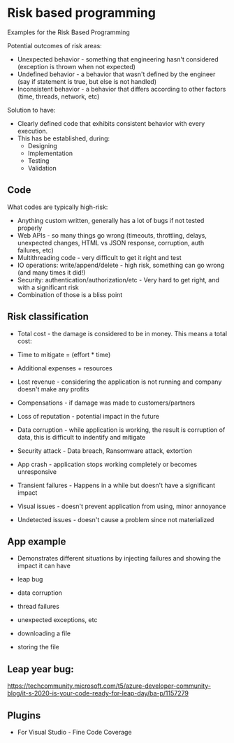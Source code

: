 # Risk based programming

Examples for the Risk Based Programming

Potential outcomes of risk areas:
- Unexpected behavior - something that engineering hasn't considered (exception is thrown when not expected)
- Undefined behavior - a behavior that wasn't defined by the engineer (say if statement is true, but else is not handled)
- Inconsistent behavior - a behavior that differs according to other factors (time, threads, network, etc)

Solution to have:
- Clearly defined code that exhibits consistent behavior with every execution.
- This has be established, during:
    - Designing
    - Implementation
    - Testing
    - Validation

## Code

What codes are typically high-risk:
- Anything custom written, generally has a lot of bugs if not tested properly
- Web APIs - so many things go wrong (timeouts, throttling, delays, unexpected changes, HTML vs JSON response, corruption, auth failures, etc)
- Multithreading code - very difficult to get it right and test
- IO operations: write/append/delete - high risk, something can go wrong (and many times it did!)
- Security: authentication/authorization/etc - Very hard to get right, and with a significant risk
- Combination of those is a bliss point

## Risk classification

- Total cost - the damage is considered to be in money. This means a total cost:
- Time to mitigate = (effort * time)
- Additional expenses + resources
- Lost revenue - considering the application is not running and company doesn't make any profits
- Compensations - if damage was made to customers/partners
- Loss of reputation - potential impact in the future

- Data corruption - while application is working, the result is corruption of data, this is difficult to indentify and mitigate
- Security attack - Data breach, Ransomware attack, extortion
- App crash - application stops working completely or becomes unresponsive
- Transient failures - Happens in a while but doesn't have a significant impact
- Visual issues - doesn't prevent application from using, minor annoyance
- Undetected issues - doesn't cause a problem since not materialized


## App example

- Demonstrates different situations by injecting failures and showing the impact it can have
- leap bug
- data corruption
- thread failures
- unexpected exceptions, etc

- downloading a file
- storing the file

## Leap year bug:

https://techcommunity.microsoft.com/t5/azure-developer-community-blog/it-s-2020-is-your-code-ready-for-leap-day/ba-p/1157279

## Plugins

- For Visual Studio - Fine Code Coverage

